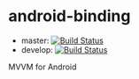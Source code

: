 android-binding
===============

- master: [![Build Status](https://travis-ci.org/Frisch12/android-binding.svg?branch=master)](https://travis-ci.org/Frisch12/android-binding)
- develop: [![Build Status](https://travis-ci.org/Frisch12/android-binding.svg?branch=develop)](https://travis-ci.org/Frisch12/android-binding)

MVVM for Android
